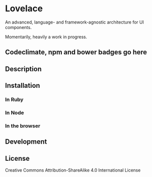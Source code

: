 # Lovelace

An advanced, language- and framework-agnostic architecture for UI components.

Momentarily, heavily a work in progress.

## Codeclimate, npm and bower badges go here


## Description


## Installation

### In Ruby

### In Node

### In the browser


## Development


## License

Creative Commons Attribution-ShareAlike 4.0 International License
